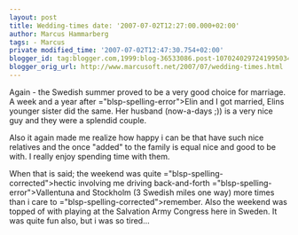 ```yaml
---
layout: post
title: Wedding-times date: '2007-07-02T12:27:00.000+02:00'
author: Marcus Hammarberg
tags: - Marcus
private modified_time: '2007-07-02T12:47:30.754+02:00'
blogger_id: tag:blogger.com,1999:blog-36533086.post-1070240297241995034
blogger_orig_url: http://www.marcusoft.net/2007/07/wedding-times.html
---
```


Again - the Swedish summer proved to be a very good choice for
marriage. A week and a year after <span>="blsp-spelling-error">Elin</span> and I got married, <span
id="SPELLING_ERROR_1" class="blsp-spelling-error">Elins</span> younger
sister did the same. Her husband (now-a-days ;)) is a very nice guy and
they were a splendid couple.

Also it again made me realize how happy i can be that have such nice
relatives and the once "added" to the family is equal nice and good to
be with. I really enjoy spending time with them.

When that is said; the weekend was quite <span>="blsp-spelling-corrected">hectic</span> involving me driving
back-and-forth <span>="blsp-spelling-error">Vallentuna</span> and Stockholm (3 <span
id="SPELLING_ERROR_4" class="blsp-spelling-corrected">Swedish</span>
miles one way) more times than i care to <span>="blsp-spelling-corrected">remember</span>. Also the weekend was
topped of with playing at the Salvation Army Congress here in Sweden. It
was quite fun also, but i was so tired...
